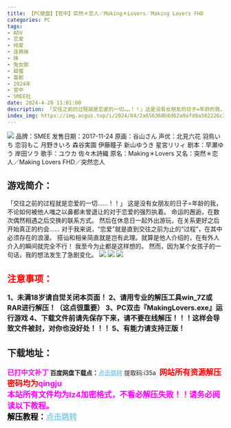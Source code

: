 ```yaml
---
title: 【PC硬盘】【官中】突然＊恋人／Making＊Lovers／Making Lovers FHD
categories: PC
tags:
- ADV
- 恋爱
- 纯爱
- 连裤袜
- 妹
- 兔女郎
- 甜蜜
- 喜剧
- 2024年
- 官中
- SMEE社
date: 2024-4-20 11:01:00
description: 「交往之前的过程就是恋爱的一切……！！」这是没有女朋友的日子=年龄的我，不论如何被他人嗤之以鼻都未曾退让的对于恋爱的强烈执着。命运的邂逅，在数次偶然相遇之后交换的联系方式。然后在休息日一起外出游玩，在关系更好之后开始真正的约会……对于我来说，“恋爱”就是直到交往之前为止的“过程”，在其中必须存在的浪漫。
index_img: https://img.acgus.top/i/2024/04/2a656368b8d62a9afd9a502226c36cea.webp
---
```

![](https://img.acgus.top/i/2024/04/2a656368b8d62a9afd9a502226c36cea.webp)
品牌：SMEE
发售日期：2017-11-24
原画：谷山さん
声优：北見六花 羽鳥いち 恋羽もこ 月野きいろ 森谷実園 伊藤瞳子 新山ゆうき 星宮リリィ
剧本：早瀬ゆう 岸田ソラ
歌手：ユウカ 佐々木詩織
原名：Making＊Lovers
又名：突然＊恋人／Making Lovers FHD／突然恋人

## 游戏简介：
「交往之前的过程就是恋爱的一切……！！」
这是没有女朋友的日子=年龄的我，不论如何被他人嗤之以鼻都未曾退让的对于恋爱的强烈执着。
命运的邂逅，在数次偶然相遇之后交换的联系方式。
然后在休息日一起外出游玩，在关系更好之后开始真正的约会……
对于我来说，“恋爱”就是直到交往之前为止的“过程”，在其中必须存在的浪漫。
搭讪和相亲简直就是岂有此理。就算是他人介绍的，在有外人介入的瞬间就完全不行！
我至今为止都是这样想的。
然而，因为某个女孩子的一句话，我的想法发生了急剧变化。
![](https://img.acgus.top/i/2024/04/657370fcfea6b761a2fbb9543ac6e77b.webp)
![](https://img.acgus.top/i/2024/04/39513ff2ad4b4bc3658ead53c13eca46.webp)
![](https://img.acgus.top/i/2024/04/d2c552c0b328915f309eb0d2011a9d4c.webp)




## <font color=#FF0000 >注意事项：</font>
<font size=3><b>1、未满18岁请自觉关闭本页面！
2、请用专业的解压工具win_7Z或RAR进行解压！（这点很重要）
3、PC双击『MakingLovers.exe』运行游戏
4、下载文件前请先保存下来，请不要在线解压！！！这样会导致文件被封，对你也没好处！！！
5、有能力请支持正版！</b></font>

## 下载地址：
<font color=#FF00FF size=3><b>已打中文补丁</b></font>
<b>百度网盘下载点：</b><a href="https://pan.baidu.com/s/16TG3fOZyd7eqncJHVZbcSQ?pwd=i35a" style="color: #87CEEB;"><b>点击跳转</b></a> 提取码:i35a
<a style="padding: 0" href="https://post.qingju.org/AD/"><img style="max-width:100%" src="https://img.acgus.top/i/2024/07/478f689b8021d8d499ab43d21acf137a.gif" alt=""></a>
<b><font color=#FF0000 size=4>网站所有资源解压密码均为</b></font><b><font color=#FF00FF size=4>qingju</font><font color=#FF0000 ></font></b><br><b><font color=#FF00FF size=4>本站所有文件均为lz4加密格式，不看必解压失败！！请务必阅读以下教程。</b></font><br><b><font color=#000 size=4>解压教程：</b><a href="https://post.qingju.org/tutorial/000/" style="color: #87CEEB;"><b>点击跳转</b></a>